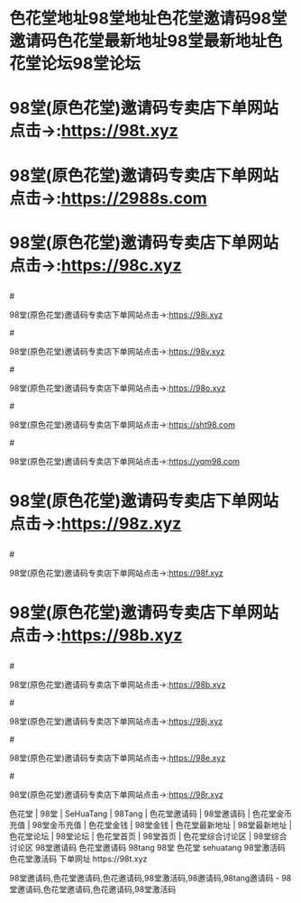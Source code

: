 # 色花堂地址98堂地址色花堂邀请码98堂邀请码色花堂最新地址98堂最新地址色花堂论坛98堂论坛

# <p>98堂(原色花堂)邀请码专卖店下单网站点击→:https://98t.xyz</p>
# <p>98堂(原色花堂)邀请码专卖店下单网站点击→:https://2988s.com</p>
# <p>98堂(原色花堂)邀请码专卖店下单网站点击→:https://98c.xyz</p>
#<p>98堂(原色花堂)邀请码专卖店下单网站点击→:https://98i.xyz</p>
#<p>98堂(原色花堂)邀请码专卖店下单网站点击→:https://98v.xyz</p>
#<p>98堂(原色花堂)邀请码专卖店下单网站点击→:https://98o.xyz</p>
#<p>98堂(原色花堂)邀请码专卖店下单网站点击→:https://sht98.com</p>
#<p>98堂(原色花堂)邀请码专卖店下单网站点击→:https://yqm98.com</p>
# <p>98堂(原色花堂)邀请码专卖店下单网站点击→:https://98z.xyz</p>
#<p>98堂(原色花堂)邀请码专卖店下单网站点击→:https://98f.xyz</p>
# <p>98堂(原色花堂)邀请码专卖店下单网站点击→:https://98b.xyz</p>
#<p>98堂(原色花堂)邀请码专卖店下单网站点击→:https://98b.xyz</p>
#<p>98堂(原色花堂)邀请码专卖店下单网站点击→:https://98j.xyz</p>
#<p>98堂(原色花堂)邀请码专卖店下单网站点击→:https://98e.xyz</p>
#<p>98堂(原色花堂)邀请码专卖店下单网站点击→:https://98r.xyz</p>

<p>色花堂 | 98堂 | SeHuaTang | 98Tang | 色花堂邀请码 | 98堂邀请码 | 色花堂金币充值 | 98堂金币充值 | 色花堂金钱 | 98堂金钱 | 色花堂最新地址 | 98堂最新地址 | 色花堂论坛 | 98堂论坛 | 色花堂首页 | 98堂首页 | 色花堂综合讨论区 | 98堂综合讨论区
98堂邀请码 色花堂邀请码 98tang 98堂 色花堂 sehuatang 98堂激活码 色花堂激活码 下单网址 https://98t.xyz</p>
<p>98堂邀请码,色花堂邀请码,色花邀请码,98堂激活码,98邀请码,98tang邀请码 - 98堂邀请码,色花堂邀请码,色花邀请码,98堂激活码</p>
